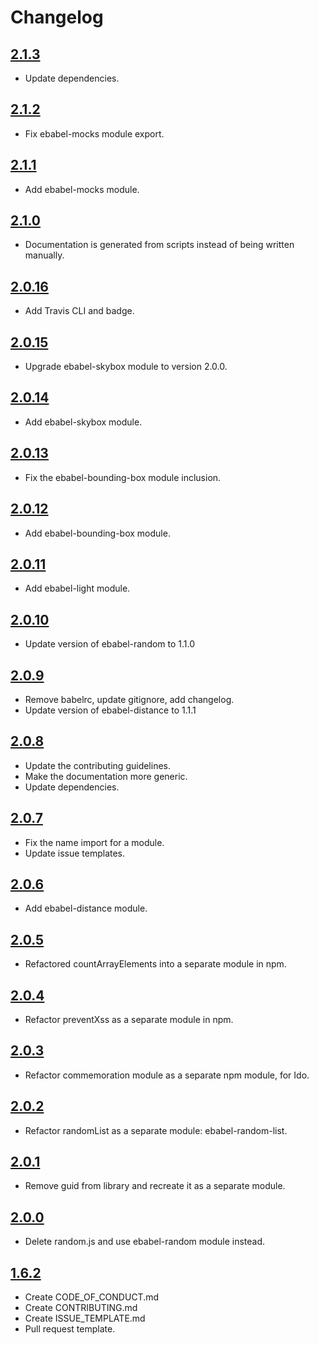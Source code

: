 # Changelog

## [2.1.3](https://github.com/ebabel-eu/ebabel/releases/tag/v2.1.3)
- Update dependencies.

## [2.1.2](https://github.com/ebabel-eu/ebabel/releases/tag/v2.1.2)
- Fix ebabel-mocks module export.

## [2.1.1](https://github.com/ebabel-eu/ebabel/releases/tag/v2.1.1)
- Add ebabel-mocks module.

## [2.1.0](https://github.com/ebabel-eu/ebabel/releases/tag/v2.1.0)
- Documentation is generated from scripts instead of being written manually.

## [2.0.16](https://github.com/ebabel-eu/ebabel/releases/tag/v2.0.16)
- Add Travis CLI and badge.

## [2.0.15](https://github.com/ebabel-eu/ebabel/releases/tag/v2.0.15)
- Upgrade ebabel-skybox module to version 2.0.0.

## [2.0.14](https://github.com/ebabel-eu/ebabel/releases/tag/v2.0.14)
- Add ebabel-skybox module.

## [2.0.13](https://github.com/ebabel-eu/ebabel/releases/tag/v2.0.13)
- Fix the ebabel-bounding-box module inclusion.

## [2.0.12](https://github.com/ebabel-eu/ebabel/releases/tag/v2.0.12)
- Add ebabel-bounding-box module.

## [2.0.11](https://github.com/ebabel-eu/ebabel/releases/tag/v2.0.11)
- Add ebabel-light module.

## [2.0.10](https://github.com/ebabel-eu/ebabel/releases/tag/v2.0.10)
- Update version of ebabel-random to 1.1.0

## [2.0.9](https://github.com/ebabel-eu/ebabel/releases/tag/v2.0.9)
- Remove babelrc, update gitignore, add changelog.
- Update version of ebabel-distance to 1.1.1

## [2.0.8](https://github.com/ebabel-eu/ebabel/releases/tag/v2.0.8)
- Update the contributing guidelines.
- Make the documentation more generic.
- Update dependencies.

## [2.0.7](https://github.com/ebabel-eu/ebabel/releases/tag/v2.0.7)
- Fix the name import for a module.
- Update issue templates.

## [2.0.6](https://github.com/ebabel-eu/ebabel/releases/tag/v2.0.6)
- Add ebabel-distance module.

## [2.0.5](https://github.com/ebabel-eu/ebabel/releases/tag/v2.0.5)
- Refactored countArrayElements into a separate module in npm.

## [2.0.4](https://github.com/ebabel-eu/ebabel/releases/tag/v2.0.4)
- Refactor preventXss as a separate module in npm.

## [2.0.3](https://github.com/ebabel-eu/ebabel/releases/tag/v2.0.3)
- Refactor commemoration module as a separate npm module, for Ido.

## [2.0.2](https://github.com/ebabel-eu/ebabel/releases/tag/v2.0.2)
- Refactor randomList as a separate module: ebabel-random-list.

## [2.0.1](https://github.com/ebabel-eu/ebabel/releases/tag/v2.0.1)
- Remove guid from library and recreate it as a separate module.

## [2.0.0](https://github.com/ebabel-eu/ebabel/releases/tag/v2.0.0)
- Delete random.js and use ebabel-random module instead.

## [1.6.2](https://github.com/ebabel-eu/ebabel/releases/tag/v1.6.2)
- Create CODE_OF_CONDUCT.md
- Create CONTRIBUTING.md
- Create ISSUE_TEMPLATE.md
- Pull request template.
